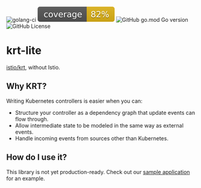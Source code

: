 ![golang-ci](https://github.com/kalexmills/krt-lite/actions/workflows/golang-ci.yml/badge.svg?branch=main)
![coverage](https://raw.githubusercontent.com/kalexmills/krt-lite/badges/.badges/main/coverage.svg)
![GitHub go.mod Go version](https://img.shields.io/github/go-mod/go-version/kalexmills/krt-lite)
![GitHub License](https://img.shields.io/github/license/kalexmills/krt-lite)

# krt-lite

[istio/krt](https://github.com/istio/istio/blob/master/pkg/kube/krt/README.md), without Istio.

## Why KRT?

Writing Kubernetes controllers is easier when you can:
- Structure your controller as a dependency graph that update events can flow through.
- Allow intermediate state to be modeled in the same way as external events.
- Handle incoming events from sources other than Kubernetes.

## How do I use it?
This library is not yet production-ready. Check out our [sample application](https://github.com/kalexmills/multitenancy)
for an example.
